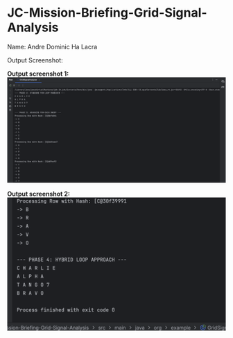 <h1>JC-Mission-Briefing-Grid-Signal-Analysis</h1>
Name: Andre Dominic Ha Lacra

Output Screenshot:

<strong>Output screenshot 1:</strong>
![Alt text](output-screenshot/JC-Mission-Briefing-Grid-Signal-Analysis-Screenshot-1.png)

<strong>Output screenshot 2:</strong>
![Alt text](output-screenshot/JC-Mission-Briefing-Grid-Signal-Analysis-Screenshot-2.png)

